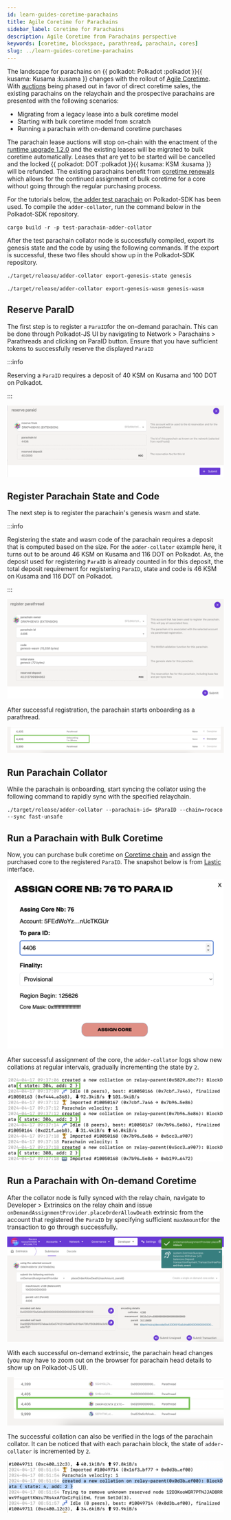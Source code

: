 ```yaml
---
id: learn-guides-coretime-parachains
title: Agile Coretime for Parachains
sidebar_label: Coretime for Parachains
description: Agile Coretime from Parachains perspective
keywords: [coretime, blockspace, parathread, parachain, cores]
slug: ../learn-guides-coretime-parachains
---
```


The landscape for parachains on {{ polkadot: Polkadot :polkadot }}{{ kusama: Kusama :kusama }}
changes with the rollout of [Agile Coretime](./learn-agile-coretime.md). With
[auctions](./learn-auction.md) being phased out in favor of direct coretime sales, the existing
parachains on the relaychain and the prospective parachains are presented with the following
scenarios:

- Migrating from a legacy lease into a bulk coretime model
- Starting with bulk coretime model from scratch
- Running a parachain with on-demand coretime purchases

The parachain lease auctions will stop on-chain with the enactment of the
[runtime upgrade 1.2.0](https://github.com/polkadot-fellows/runtimes/releases/tag/v1.2.0) and the
existing leases will be migrated to bulk coretime automatically. Leases that are yet to be started
will be cancelled and the locked {{ polkadot: DOT :polkadot }}{{ kusama: KSM :kusama }}  
will be refunded. The existing parachains benefit from
[coretime renewals](https://docs.lastic.xyz/coretime/renewals.html) which allows for the continued
assignment of bulk coretime for a core without going through the regular purchasing process.

For the tutorials below,
[the adder test parachain](https://github.com/paritytech/polkadot-sdk/tree/6f3d890ed35bfdee3e3f7d59018345635a62d1cd/polkadot/parachain/test-parachains/adder)
on Polkadot-SDK has been used. To compile the `adder-collator`, run the command below in the
Polkadot-SDK repository.

```
cargo build -r -p test-parachain-adder-collator
```

After the test parachain collator node is successfully compiled, export its genesis state and the
code by using the following commands. If the export is successful, these two files should show up in
the Polkadot-SDK repository.

```
./target/release/adder-collator export-genesis-state genesis
```

```
./target/release/adder-collator export-genesis-wasm genesis-wasm
```

## Reserve ParaID

The first step is to register a `ParaID`for the on-demand parachain. This can be done through
Polkadot-JS UI by navigating to Network > Parachains > Parathreads and clicking on ParaID button.
Ensure that you have sufficient tokens to successfully reserve the displayed `ParaID`

:::info

Reserving a `ParaID` requires a deposit of 40 KSM on Kusama and 100 DOT on Polkadot.

:::

![coretime-reserve-paraID](../assets/coretime/coretime-reserve-paraID.png)

## Register Parachain State and Code

The next step is to register the parachain's genesis wasm and state.

:::info

Registering the state and wasm code of the parachain requires a deposit that is computed based on
the size. For the `adder-collator` example here, it turns out to be around 46 KSM on Kusama and 116
DOT on Polkadot. As, the deposit used for registering `ParaID` is already counted in for this
deposit, the total deposit requirement for registering `ParaID`, state and code is 46 KSM on Kusama
and 116 DOT on Polkadot.

:::

![coretime-register-parathread](../assets/coretime/coretime-register-parathread.png)

After successful registration, the parachain starts onboarding as a parathread.

![coretime-onboarding-parathread](../assets/coretime/coretime-parachain-onboarding.png)

## Run Parachain Collator

While the parachain is onboarding, start syncing the collator using the following command to rapidly
sync with the specified relaychain.

```
./target/release/adder-collator --parachain-id= $ParaID --chain=rococo --sync fast-unsafe
```

## Run a Parachain with Bulk Coretime

Now, you can purchase bulk coretime on [Coretime chain](./learn-guides-coretime-marketplaces.md) and
assign the purchased core to the registered `ParaID`. The snapshot below is from
[Lastic](https://test.lastic.xyz/) interface.

![coretime-bulk-assign-lastic](../assets/coretime/lastic-assign-core.png)

After successful assignment of the core, the `adder-collator` logs show new collations at regular
intervals, gradually incrementing the state by `2`.

![coretime-collation-bulk](../assets/coretime/coretime-collation-bulk.png)

## Run a Parachain with On-demand Coretime

After the collator node is fully synced with the relay chain, navigate to Developer > Extrinsics on
the relay chain and issue `onDemandAssignmentProvider.placeOrderAllowDeath` extrinsic from the
account that registered the `ParaID` by specifying sufficient `maxAmount`for the transaction to go
through successfully.

![coretime-ondemand-assignment](../assets/coretime/coretime-on-demand-assignment.png)

With each successful on-demand extrinsic, the parachain head changes (you may have to zoom out on
the browser for parachain head details to show up on Polkadot-JS UI).

![coretime-ondemand-parahead](../assets/coretime/coretime-on-demand-parahead.png)

The successful collation can also be verified in the logs of the parachain collator. It can be
noticed that with each parachain block, the state of `adder-collator` is incremented by `2`.

![coretime-new-collation](../assets/coretime/coretime-create-new-collation.png)
